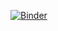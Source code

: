 [![Binder](https://mybinder.org/badge_logo.svg)](https://mybinder.org/v2/gh/https%3A%2F%2Fellibrodepython.com%2Ftiempo-ejecucion-python%3Fmsclkid%3D75fe9b20ad2211ec959ae0c1c658b344/HEAD)

